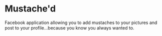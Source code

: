 Mustache'd
=========

Facebook application allowing you to add mustaches to your pictures and post to your profile...because you know you always wanted to.